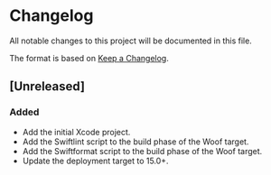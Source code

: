 # Changelog

All notable changes to this project will be documented in this file.

The format is based on [Keep a Changelog](https://keepachangelog.com/en/1.1.0/).

## [Unreleased]

### Added 
- Add the initial Xcode project.
- Add the Swiftlint script to the build phase of the Woof target.
- Add the Swiftformat script to the build phase of the Woof target.
- Update the deployment target to 15.0+. 
